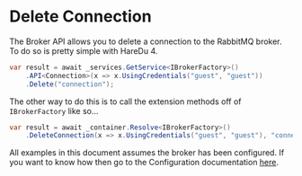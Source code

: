 # Delete Connection

The Broker API allows you to delete a connection to the RabbitMQ broker. To do so is pretty simple with HareDu 4.

```c#
var result = await _services.GetService<IBrokerFactory>()
    .API<Connection>(x => x.UsingCredentials("guest", "guest"))
    .Delete("connection");
```

The other way to do this is to call the extension methods off of ```IBrokerFactory``` like so...

```c#
var result = await _container.Resolve<IBrokerFactory>()
    .DeleteConnection(x => x.UsingCredentials("guest", "guest"), "connection");
```

All examples in this document assumes the broker has been configured. If you want to know how then go to the Configuration documentation [here](https://github.com/ahives/HareDu3/blob/master/docs/configuration.md).

